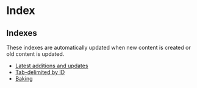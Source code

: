 # Index

## Indexes

These indexes are automatically updated when new content is created or old
content is updated.

- [Latest additions and updates](./changes.md)
- [Tab-delimited by ID](./nodes.tsv)
- [Baking](./baking.md)

